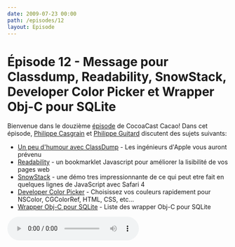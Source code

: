 ```yaml
---
date: 2009-07-23 00:00
path: /episodes/12
layout: Episode
---
```

# Épisode 12 - Message pour Classdump, Readability, SnowStack, Developer Color Picker et Wrapper Obj-C pour SQLite
<p>Bienvenue dans le douzième <a href="https://cacaocast.com/media/cacaocast_12.mp3" title="CocoaCast Cacao Episode 12">épisode</a> de CocoaCast Cacao! Dans cet épisode, <a href="http://www.twitter.com/philippec" title="Philippe Casgrain sur Twitter">Philippe Casgrain</a> et <a href="http://www.twitter.com/philippeguitard" title="Philippe Guitard sur Twitter">Philippe Guitard</a> discutent des sujets suivants:</p>
<ul><li><a href="http://ericasadun.com/iPhoneDocs300/_u_i_view_controller-_u_i_view_controller_class_dump_warning_8h-source.html" title="Un peu d'humour avec ClassDump">Un peu d'humour avec ClassDump</a> - Les ingénieurs d'Apple vous auront prévenu</li>
<li><a href="http://lab.arc90.com/experiments/readability/" title="Readability">Readability</a> - un bookmarklet Javascript pour améliorer la lisibilité de vos pages web</li>
<li><a href="http://www.satine.org/archives/2009/07/11/snow-stack-is-here/" title="SnowStack">SnowStack</a> - une démo tres impressionnante de ce qui peut etre fait en quelques lignes de JavaScript avec Safari 4</li>
<li><a href="http://www.panic.com/~wade/picker/" title="Developer Color Picker">Developer Color Picker</a> - Choisissez vos couleurs rapidement pour NSColor, CGColorRef, HTML, CSS, etc&hellip;</li>
<li><a href="http://www.sqlite.org/cvstrac/wiki?p=SqliteWrappers" title="Wrapper Obj-C pour SQLite">Wrapper Obj-C pour SQLite</a> - Liste des wrapper Obj-C pour SQLite</li>
</ul>
<p><audio controls><source src="https://cacaocast.com/media/cacaocast_12.mp3" type="audio/mpeg"><source src="https://cacaocast.com/media/cacaocast_12.mp3" type="audio/mp4">Votre navigateur ne supporte pas l'élément audio / Your browser does not support the audio element.</audio></p>
